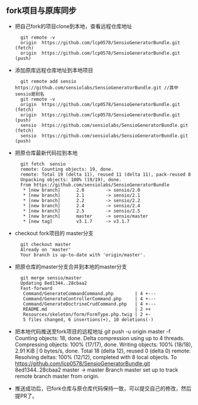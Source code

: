 ## fork项目与原库同步
- 把自己fork的项目clone到本地，查看远程仓库地址

        git remote -v
        origin	https://github.com/lcp0578/SensioGeneratorBundle.git (fetch)
        origin	https://github.com/lcp0578/SensioGeneratorBundle.git (push)
- 添加原库远程仓库地址到本地项目

        git remote add sensio https://github.com/sensiolabs/SensioGeneratorBundle.git //其中sensio是别名
        git remote -v
        origin	https://github.com/lcp0578/SensioGeneratorBundle.git (fetch)
        origin	https://github.com/lcp0578/SensioGeneratorBundle.git (push)
        sensio	https://github.com/sensiolabs/SensioGeneratorBundle.git (fetch)
        sensio	https://github.com/sensiolabs/SensioGeneratorBundle.git (push)
- 把原仓库最新代码拉到本地

		git fetch  sensio
        remote: Counting objects: 19, done.
        remote: Total 19 (delta 11), reused 11 (delta 11), pack-reused 8
        Unpacking objects: 100% (19/19), done.
        From https://github.com/sensiolabs/SensioGeneratorBundle
         * [new branch]      2.0        -> sensio/2.0
         * [new branch]      2.1        -> sensio/2.1
         * [new branch]      2.2        -> sensio/2.2
         * [new branch]      2.4        -> sensio/2.4
         * [new branch]      2.5        -> sensio/2.5
         * [new branch]      master     -> sensio/master
         * [new tag]         v3.1.7     -> v3.1.7

- checkout fork项目的 master分支

		git checkout master
        Already on 'master'
        Your branch is up-to-date with 'origin/master'.
- 把原仓库的master分支合并到本地的master分支

		git merge sensio/master
        Updating 8ed1344..28cbaa2
        Fast-forward
         Command/GenerateCommandCommand.php        | 4 +---
         Command/GenerateControllerCommand.php     | 4 +---
         Command/GenerateDoctrineCrudCommand.php   | 4 +---
         README.md                                 | 2 ++
         Resources/skeleton/form/FormType.php.twig | 2 +-
         5 files changed, 6 insertions(+), 10 deletions(-)
- 把本地代码推送至fork项目的远程地址
        git push -u origin master -f
        Counting objects: 18, done.
        Delta compression using up to 4 threads.
        Compressing objects: 100% (17/17), done.
        Writing objects: 100% (18/18), 2.91 KiB | 0 bytes/s, done.
        Total 18 (delta 12), reused 0 (delta 0)
        remote: Resolving deltas: 100% (12/12), completed with 8 local objects.
        To https://github.com/lcp0578/SensioGeneratorBundle.git
           8ed1344..28cbaa2  master -> master
        Branch master set up to track remote branch master from origin.
- 推送成功后，已fork仓库与原仓库代码保持一致，可以提交自己的修改，然后提PR了。
